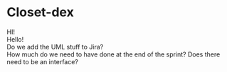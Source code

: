 # Closet-dex

HI!<br>
Hello!<br>
Do we add the UML stuff to Jira?<br>
How much do we need to have done at the end of the sprint? Does there need to be an interface?<br>
